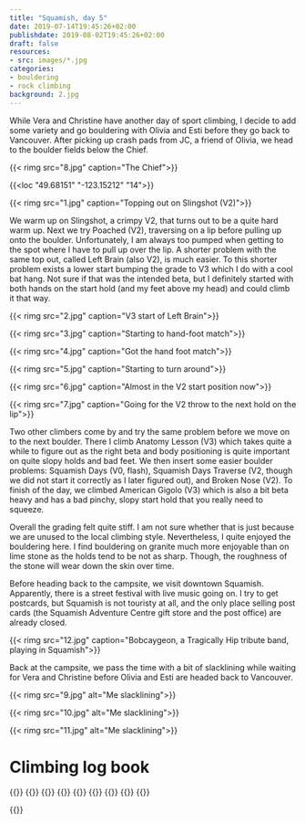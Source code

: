 ```yaml
---
title: "Squamish, day 5"
date: 2019-07-14T19:45:26+02:00
publishdate: 2019-08-02T19:45:26+02:00
draft: false
resources:
- src: images/*.jpg
categories:
- bouldering
- rock climbing
background: 2.jpg
---
```


While Vera and Christine have another day of sport climbing, I decide to add
some variety and go bouldering with Olivia and Esti before they go back to
Vancouver. After picking up crash pads from JC, a friend of Olivia, we head to
the boulder fields below the Chief.

<!--more-->
{{< rimg src="8.jpg" caption="The Chief">}}

{{<loc "49.68151" "-123.15212" "14">}}

{{< rimg src="1.jpg" caption="Topping out on Slingshot (V2)">}}

We warm up on Slingshot, a crimpy V2, that turns out to be a quite hard warm up.
Next we try Poached (V2), traversing on a lip before pulling up onto the
boulder. Unfortunately, I am always too pumped when getting to the spot where
I have to pull up over the lip. A shorter problem with the same top out, called
Left Brain (also V2), is much easier. To this shorter problem exists a lower
start bumping the grade to V3 which I do with a cool bat hang. Not sure if that
was the intended beta, but I definitely started with both hands on the start
hold (and my feet above my head) and could climb it that way.

{{< rimg src="2.jpg" caption="V3 start of Left Brain">}}

{{< rimg src="3.jpg" caption="Starting to hand-foot match">}}

{{< rimg src="4.jpg" caption="Got the hand foot match">}}

{{< rimg src="5.jpg" caption="Starting to turn around">}}

{{< rimg src="6.jpg" caption="Almost in the V2 start position now">}}

{{< rimg src="7.jpg" caption="Going for the V2 throw to the next hold on the lip">}}

Two other climbers come by and try the same problem before we move on to the
next boulder. There I climb Anatomy Lesson (V3) which takes quite a while to
figure out as the right beta and body positioning is quite important on quite
slopy holds and bad feet. We then insert some easier boulder problems: Squamish
Days (V0, flash), Squamish Days Traverse (V2, though we did not start it
correctly as I later figured out), and Broken Nose (V2). To finish of the day,
we climbed American Gigolo (V3) which is also a bit beta heavy and has a bad
pinchy, slopy start hold that you really need to squeeze.

Overall the grading felt quite stiff. I am not sure whether that is just because
we are unused to the local climbing style. Nevertheless, I quite enjoyed the
bouldering here. I find bouldering on granite much more enjoyable than on lime
stone as the holds tend to be not as sharp. Though, the roughness of the stone
will wear down the skin over time.

Before heading back to the campsite, we visit downtown Squamish. Apparently,
there is a street festival with live music going on. I try to get postcards, but
Squamish is not touristy at all, and the only place selling post cards (the
Squamish Adventure Centre gift store and the post office) are already closed.

{{< rimg src="12.jpg" caption="Bobcaygeon, a Tragically Hip tribute band, playing in Squamish">}}

Back at the campsite, we pass the time with a bit of slacklining while waiting
for Vera and Christine before Olivia and Esti are headed back to Vancouver.

{{< rimg src="9.jpg" alt="Me slacklining">}}

{{< rimg src="10.jpg" alt="Me slacklining">}}

{{< rimg src="11.jpg" alt="Me slacklining">}}


# Climbing log book

{{<climbs>}}
{{<climb name="Slingshot" grade="V2">}}
{{<climb name="Left Brain" grade="V2">}}
{{<climb name="Left Brain, V3 start" grade="V3">}}
{{<climb name="Anatomy Lessen" grade="V3">}}
{{<climb name="Squamish Days" grade="V0">}}
{{<climb name="Broken Nose" grade="V2">}}
{{<climb name="American Gigolo" grade="V3">}}
{{</climbs>}}

{{<nextday>}}
